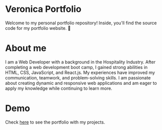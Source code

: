 # Veronica Portfolio

Welcome to my personal portfolio repository! Inside, you'll find the source code for my portfolio website.  🚀

# About me

I am a Web Developer with a background in the Hospitality Industry. After completing a web development boot camp, I gained strong abilities in HTML, CSS, JavaScript, and React.js. My experiences have improved my communication, teamwork, and problem-solving skills. I am passionate about creating dynamic and responsive web applications and am eager to apply my knowledge while continuing to learn more.

# Demo

Check [here](https://veronicavezzoli.netlify.app/) to see the portfolio with my projects.
